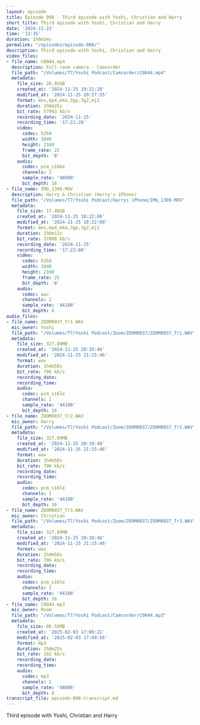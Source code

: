 ```yaml
---
layout: episode
title: Episode 008 - Third episode with Yoshi, Christian and Harry
short_title: Third episode with Yoshi, Christian and Harry
date: '2024-11-23'
time: '13:35'
duration: 1h6m34s
permalink: "/episodes/episode-008/"
description: Third episode with Yoshi, Christian and Harry
video_files:
- file_name: C0044.mp4
  description: Full room camera - Camcorder
  file_path: "/Volumes/T7/Yoshi Podcast/Camcorder/C0044.mp4"
  metadata:
    file_size: 26.91GB
    created_at: '2024-11-25 19:21:28'
    modified_at: '2024-11-25 20:27:55'
    format: mov,mp4,m4a,3gp,3g2,mj2
    duration: 1h6m25s
    bit_rate: 57993 kb/s
    recording_date: '2024-11-25'
    recording_time: '17:21:28'
    video:
      codec: h264
      width: 3840
      height: 2160
      frame_rate: 25
      bit_depth: '8'
    audio:
      codec: pcm_s16be
      channels: 2
      sample_rate: '48000'
      bit_depth: 16
- file_name: IMG_1309.MOV
  description: Harry & Christian (Harry's iPhone)
  file_path: "/Volumes/T7/Yoshi Podcast/Harrys iPhone/IMG_1309.MOV"
  metadata:
    file_size: 17.48GB
    created_at: '2024-11-25 18:22:08'
    modified_at: '2024-11-25 18:22:08'
    format: mov,mp4,m4a,3gp,3g2,mj2
    duration: 1h6m12s
    bit_rate: 37808 kb/s
    recording_date: '2024-11-25'
    recording_time: '17:22:08'
    video:
      codec: h264
      width: 3840
      height: 2160
      frame_rate: 25
      bit_depth: '8'
    audio:
      codec: aac
      channels: 2
      sample_rate: '44100'
      bit_depth: 0
audio_files:
- file_name: ZOOM0037_Tr1.WAV
  mic_owner: Yoshi
  file_path: "/Volumes/T7/Yoshi Podcast/Zoom/ZOOM0037/ZOOM0037_Tr1.WAV"
  metadata:
    file_size: 327.89MB
    created_at: '2024-11-25 20:10:48'
    modified_at: '2024-11-25 21:15:46'
    format: wav
    duration: 1h4m58s
    bit_rate: 706 kb/s
    recording_date:
    recording_time:
    audio:
      codec: pcm_s16le
      channels: 1
      sample_rate: '44100'
      bit_depth: 16
- file_name: ZOOM0037_Tr2.WAV
  mic_owner: Harry
  file_path: "/Volumes/T7/Yoshi Podcast/Zoom/ZOOM0037/ZOOM0037_Tr2.WAV"
  metadata:
    file_size: 327.89MB
    created_at: '2024-11-25 20:10:48'
    modified_at: '2024-11-25 21:15:46'
    format: wav
    duration: 1h4m58s
    bit_rate: 706 kb/s
    recording_date:
    recording_time:
    audio:
      codec: pcm_s16le
      channels: 1
      sample_rate: '44100'
      bit_depth: 16
- file_name: ZOOM0037_Tr3.WAV
  mic_owner: Christian
  file_path: "/Volumes/T7/Yoshi Podcast/Zoom/ZOOM0037/ZOOM0037_Tr3.WAV"
  metadata:
    file_size: 327.89MB
    created_at: '2024-11-25 20:10:48'
    modified_at: '2024-11-25 21:15:46'
    format: wav
    duration: 1h4m58s
    bit_rate: 706 kb/s
    recording_date:
    recording_time:
    audio:
      codec: pcm_s16le
      channels: 1
      sample_rate: '44100'
      bit_depth: 16
- file_name: C0044.mp3
  mic_owner: Room
  file_path: "/Volumes/T7/Yoshi Podcast/Camcorder/C0044.mp3"
  metadata:
    file_size: 86.55MB
    created_at: '2025-02-03 17:09:22'
    modified_at: '2025-02-03 17:09:56'
    format: mp3
    duration: 1h6m25s
    bit_rate: 182 kb/s
    recording_date:
    recording_time:
    audio:
      codec: mp3
      channels: 2
      sample_rate: '48000'
      bit_depth: 0
transcript_file: episode-008-transcript.md
---
```

Third episode with Yoshi, Christian and Harry
